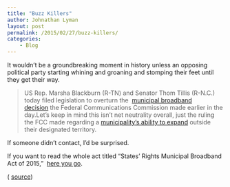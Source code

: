 ```yaml
---
title: "Buzz Killers"
author: Johnathan Lyman
layout: post
permalink: /2015/02/27/buzz-killers/
categories:
    - Blog
---
```


It wouldn’t be a groundbreaking moment in history unless an opposing political party starting whining and groaning and stomping their feet until they get their way.

> US Rep.&nbsp;Marsha Blackburn (R-TN) and Senator Thom Tillis (R-N.C.) today filed legislation to overturn the&nbsp; [municipal broadband decision](http://arstechnica.com/business/2015/02/fcc-overturns-state-laws-that-protect-isps-from-local-competition/)&nbsp;the Federal Communications Commission made earlier in the day.Let’s keep in mind this isn’t net neutrality overall, just the ruling the FCC made regarding a [municipality’s ability to expand](http://arstechnica.com/business/2015/02/fcc-overturns-state-laws-that-protect-isps-from-local-competition/) outside their designated territory.

If someone didn’t contact, I’d be surprised.

If you want to read the whole act titled “States’ Rights Municipal Broadband Act of 2015,”&nbsp; [here you go](http://blackburn.house.gov/uploadedfiles/states_rights_muni_broadband_act.pdf).

( [source](http://arstechnica.com/business/2015/02/republicans-in-congress-already-trying-to-overturn-fccs-latest-votes/))

